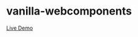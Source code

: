 # vanilla-webcomponents

[Live Demo](https://huluvu424242.github.io/vanilla-webcomponent-examples/)
